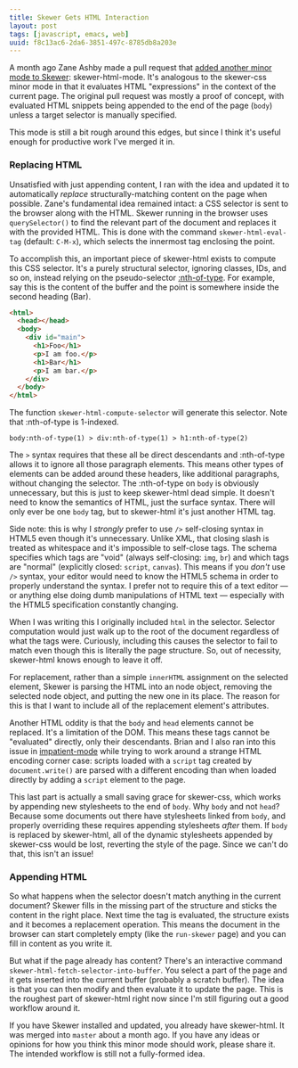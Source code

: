 ```yaml
---
title: Skewer Gets HTML Interaction
layout: post
tags: [javascript, emacs, web]
uuid: f8c13ac6-2da6-3851-497c-8785db8a203e
---
```


A month ago Zane Ashby made a pull request that [added another minor
mode to Skewer][issue]: skewer-html-mode. It's analogous to the
skewer-css minor mode in that it evaluates HTML "expressions" in the
context of the current page. The original pull request was mostly a
proof of concept, with evaluated HTML snippets being appended to the
end of the page (`body`) unless a target selector is manually
specified.

This mode is still a bit rough around this edges, but since I think
it's useful enough for productive work I've merged it in.

### Replacing HTML

Unsatisfied with just appending content, I ran with the idea and
updated it to automatically *replace* structurally-matching content on
the page when possible. Zane's fundamental idea remained intact: a CSS
selector is sent to the browser along with the HTML. Skewer running in
the browser uses `querySelector()` to find the relevant part of the
document and replaces it with the provided HTML. This is done with the
command `skewer-html-eval-tag` (default: `C-M-x`), which selects the
innermost tag enclosing the point.

To accomplish this, an important piece of skewer-html exists to
compute this CSS selector. It's a purely structural selector, ignoring
classes, IDs, and so on, instead relying on the pseudo-selector
[:nth-of-type][nth-of-type]. For example, say this is the content of
the buffer and the point is somewhere inside the second heading (Bar).

~~~html
<html>
  <head></head>
  <body>
    <div id="main">
      <h1>Foo</h1>
      <p>I am foo.</p>
      <h1>Bar</h1>
      <p>I am bar.</p>
    </div>
  </body>
</html>
~~~

The function `skewer-html-compute-selector` will generate this
selector. Note that :nth-of-type is 1-indexed.

    body:nth-of-type(1) > div:nth-of-type(1) > h1:nth-of-type(2)

The `>` syntax requires that these all be direct descendants and
\:nth-of-type allows it to ignore all those paragraph elements. This
means other types of elements can be added around these headers, like
additional paragraphs, without changing the selector. The :nth-of-type
on `body` is obviously unnecessary, but this is just to keep
skewer-html dead simple. It doesn't need to know the semantics of
HTML, just the surface syntax. There will only ever be one `body` tag,
but to skewer-html it's just another HTML tag.

Side note: this is why I *strongly* prefer to use `/>` self-closing
syntax in HTML5 even though it's unnecessary. Unlike XML, that closing
slash is treated as whitespace and it's impossible to self-close tags.
The schema specifies which tags are "void" (always self-closing:
`img`, `br`) and which tags are "normal" (explicitly closed: `script`,
`canvas`). This means if you *don't* use `/>` syntax, your editor
would need to know the HTML5 schema in order to properly understand
the syntax. I prefer not to require this of a text editor — or
anything else doing dumb manipulations of HTML text — especially with
the HTML5 specification constantly changing.

When I was writing this I originally included `html` in the selector.
Selector computation would just walk up to the root of the document
regardless of what the tags were. Curiously, including this causes the
selector to fail to match even though this is literally the page
structure. So, out of necessity, skewer-html knows enough to leave it
off.

For replacement, rather than a simple `innerHTML` assignment on the
selected element, Skewer is parsing the HTML into an node object,
removing the selected node object, and putting the new one in its
place. The reason for this is that I want to include all of the
replacement element's attributes.

Another HTML oddity is that the `body` and `head` elements cannot be
replaced. It's a limitation of the DOM. This means these tags cannot
be "evaluated" directly, only their descendants. Brian and I also ran
into this issue in [impatient-mode][imp] while trying to work around a
strange HTML encoding corner case: scripts loaded with a `script` tag
created by `document.write()` are parsed with a different encoding
than when loaded directly by adding a `script` element to the page.

This last part is actually a small saving grace for skewer-css, which
works by appending new stylesheets to the end of `body`. Why `body`
and not `head`? Because some documents out there have stylesheets
linked from `body`, and properly overriding these requires appending
stylesheets *after* them. If `body` is replaced by skewer-html, all of
the dynamic stylesheets appended by skewer-css would be lost,
reverting the style of the page. Since we can't do that, this isn't an
issue!

### Appending HTML

So what happens when the selector doesn't match anything in the
current document? Skewer fills in the missing part of the structure
and sticks the content in the right place. Next time the tag is
evaluated, the structure exists and it becomes a replacement
operation. This means the document in the browser can start completely
empty (like the `run-skewer` page) and you can fill in content as you
write it.

But what if the page already has content? There's an interactive
command `skewer-html-fetch-selector-into-buffer`. You select a part of
the page and it gets inserted into the current buffer (probably a
scratch buffer). The idea is that you can then modify and then
evaluate it to update the page. This is the roughest part of
skewer-html right now since I'm still figuring out a good workflow
around it.

If you have Skewer installed and updated, you already have
skewer-html. It was merged into `master` about a month ago. If you
have any ideas or opinions for how you think this minor mode should
work, please share it. The intended workflow is still not a
fully-formed idea.


[issue]: https://github.com/skeeto/skewer-mode/pull/19
[nth-of-type]: https://developer.mozilla.org/en-US/docs/Web/CSS/:nth-of-type
[imp]: http://www.50ply.com/blog/2012/08/13/introducing-impatient-mode/
